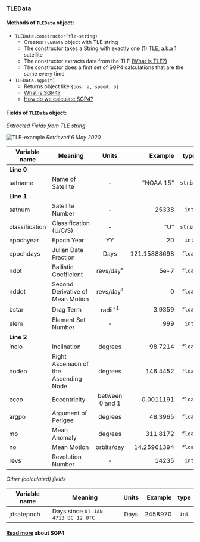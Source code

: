 ### TLEData
#### Methods of `TLEData` object:
* `TLEData.constructor(tle-string)`
  * Creates `TLEData` object with TLE string
  * The constructor takes a String with exactly one (1) TLE, a.k.a 1 satellite
  * The constructor extracts data from the TLE [(What is TLE?)](SGP4.md#what-is-tle)
  * The constructor does a first set of SGP4 calculations that are the same every time
* `TLEData.sgp4(t)`
  * Returns object like `{pos: a, speed: b}`
  * [What is SGP4?](SGP4.md#what-is-sgp4)
  * [How do we calculate SGP4?](SGP4.md#how-do-we-calculate-this-sgp4-thing)
#### Fields of `TLEData` object:
*Extracted Fields from TLE string*

![TLE-example](https://spaceflight.nasa.gov/realdata/sightings/SSapplications/Post/JavaSSOP/SSOP_Help/2line.gif) *Retrieved 6 May 2020*

Variable name | Meaning | Units | Example | type
------------- | ------- | :-----: | -------: | :---:
**Line 0** |
satname | Name of Satellite | - | "NOAA 15" | `string`
**Line 1** |
satnum | Satellite Number | - | 25338 | `int`
classification | Classification (U/C/S) | - | "U" | `string`
epochyear | Epoch Year | YY | 20 | `int`
epochdays | Julian Date Fraction | Days | 121.15888698 | `float`
ndot | Ballistic Coefficient | revs/day² | 5e-7 | `float`
nddot | Second Derivative of Mean Motion | revs/day³ | 0 | `float`
bstar | Drag Term | radii<sup>-1</sup> | 3.9359 | `float`
elem | Element Set Number | - | 999 | `int`
**Line 2** |
inclo | Inclination | degrees | 98.7214 | `float`
nodeo | Right Ascension of the Ascending Node | degrees | 146.4452 | `float`
ecco | Eccentricity | between 0 and 1 | 0.0011191 | `float`
argpo | Argument of Perigee | degrees | 48.3965 | `float`
mo | Mean Anomaly | degrees | 311.8172 | `float`
no | Mean Motion | orbits/day | 14.25961394 | `float`
revs | Revolution Number | - | 14235 | `int`

*Other (calculated) fields*

Variable name | Meaning | Units | Example | type
------------- | ------- | :-----: | -------: | :---:
jdsatepoch | Days since `01 JAN 4713 BC 12 UTC` | Days | 2458970 | `int`

#### [Read more](SGP4.md) about SGP4